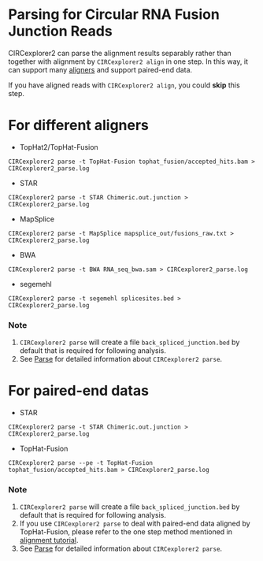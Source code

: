 # Parsing for Circular RNA Fusion Junction Reads

CIRCexplorer2 can parse the alignment results separably rather than together with alignment by `CIRCexplorer2 align` in one step. In this way, it can support many [aligners](./alignment.md) and support paired-end data.

If you have aligned reads with `CIRCexplorer2 align`, you could **skip** this step.

# For different aligners

* TopHat2/TopHat-Fusion
```
CIRCexplorer2 parse -t TopHat-Fusion tophat_fusion/accepted_hits.bam > CIRCexplorer2_parse.log
```

* STAR
```
CIRCexplorer2 parse -t STAR Chimeric.out.junction > CIRCexplorer2_parse.log
```

* MapSplice
```
CIRCexplorer2 parse -t MapSplice mapsplice_out/fusions_raw.txt > CIRCexplorer2_parse.log
```

* BWA
```
CIRCexplorer2 parse -t BWA RNA_seq_bwa.sam > CIRCexplorer2_parse.log
```

* segemehl
```
CIRCexplorer2 parse -t segemehl splicesites.bed > CIRCexplorer2_parse.log
```

### Note

1. `CIRCexplorer2 parse` will create a file `back_spliced_junction.bed` by default that is required for following analysis.
2. See [Parse](../modules/parse.md) for detailed information about `CIRCexplorer2 parse`.

# For paired-end datas

* STAR
```
CIRCexplorer2 parse -t STAR Chimeric.out.junction > CIRCexplorer2_parse.log
```

* TopHat-Fusion
```
CIRCexplorer2 parse --pe -t TopHat-Fusion tophat_fusion/accepted_hits.bam > CIRCexplorer2_parse.log
```

### Note

1. `CIRCexplorer2 parse` will create a file `back_spliced_junction.bed` by default that is required for following analysis.
2. If you use `CIRCexplorer2 parse` to deal with paired-end data aligned by TopHat-Fusion, please refer to the one step method mentioned in [alignment tutorial](./alignment.md).
3. See [Parse](../modules/parse.md) for detailed information about `CIRCexplorer2 parse`.
